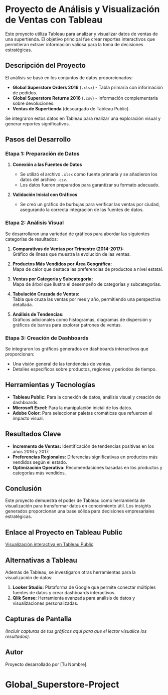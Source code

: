 # Proyecto de Análisis y Visualización de Ventas con Tableau

Este proyecto utiliza Tableau para analizar y visualizar datos de ventas de una supertienda. El objetivo principal fue crear reportes interactivos que permitieran extraer información valiosa para la toma de decisiones estratégicas. 

## Descripción del Proyecto

El análisis se basó en los conjuntos de datos proporcionados: 
- **Global Superstore Orders 2016** (`.xlsx`) - Tabla primaria con información de pedidos.
- **Global Superstore Returns 2016** (`.csv`) - Información complementaria sobre devoluciones.
- **Ventas de Supertienda** (descargado de Tableau Public).

Se integraron estos datos en Tableau para realizar una exploración visual y generar reportes significativos.

## Pasos del Desarrollo

### Etapa 1: Preparación de Datos
1. **Conexión a las Fuentes de Datos**  
   - Se utilizó el archivo `.xlsx` como fuente primaria y se añadieron los datos del archivo `.csv`.
   - Los datos fueron preparados para garantizar su formato adecuado.

2. **Validación Inicial con Gráficos**  
   - Se creó un gráfico de burbujas para verificar las ventas por ciudad, asegurando la correcta integración de las fuentes de datos.

### Etapa 2: Análisis Visual
Se desarrollaron una variedad de gráficos para abordar las siguientes categorías de resultados:
1. **Comparativas de Ventas por Trimestre (2014-2017):**  
   Gráfico de líneas que muestra la evolución de las ventas.
   
2. **Productos Más Vendidos por Área Geográfica:**  
   Mapa de calor que destaca las preferencias de productos a nivel estatal.

3. **Ventas por Categoría y Subcategoría:**  
   Mapa de árbol que ilustra el desempeño de categorías y subcategorías.

4. **Tabulación Cruzada de Ventas:**  
   Tabla que cruza las ventas por mes y año, permitiendo una perspectiva detallada.

5. **Análisis de Tendencias:**  
   Gráficos adicionales como histogramas, diagramas de dispersión y gráficos de barras para explorar patrones de ventas.

### Etapa 3: Creación de Dashboards
Se integraron los gráficos generados en dashboards interactivos que proporcionan:
- Una visión general de las tendencias de ventas.
- Detalles específicos sobre productos, regiones y periodos de tiempo.

## Herramientas y Tecnologías
- **Tableau Public:** Para la conexión de datos, análisis visual y creación de dashboards.
- **Microsoft Excel:** Para la manipulación inicial de los datos.
- **Adobe Color:** Para seleccionar paletas cromáticas que refuercen el impacto visual.

## Resultados Clave
- **Incremento de Ventas:** Identificación de tendencias positivas en los años 2016 y 2017.
- **Preferencias Regionales:** Diferencias significativas en productos más vendidos según el estado.
- **Optimización Operativa:** Recomendaciones basadas en los productos y categorías más vendidos.

## Conclusión
Este proyecto demuestra el poder de Tableau como herramienta de visualización para transformar datos en conocimiento útil. Los insights generados proporcionan una base sólida para decisiones empresariales estratégicas.

## Enlace al Proyecto en Tableau Public
[Visualización interactiva en Tableau Public](https://public.tableau.com/views/Prueba_Tableau_17074473537080/Hoja1)

## Alternativas a Tableau
Además de Tableau, se investigaron otras herramientas para la visualización de datos:
1. **Looker Studio:** Plataforma de Google que permite conectar múltiples fuentes de datos y crear dashboards interactivos.
2. **Qlik Sense:** Herramienta avanzada para análisis de datos y visualizaciones personalizadas.

## Capturas de Pantalla
*(Incluir capturas de tus gráficos aquí para que el lector visualice los resultados).*

## Autor
Proyecto desarrollado por [Tu Nombre].


# Global_Superstore-Project
